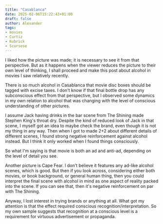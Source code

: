 ```yaml
---
title: "Casablanca"
date: 2025-02-06T15:22:43+01:00
draft: false
author: Alexander
tags:
- movies
- Curtiz
- Kubrick
- Scorsese
---
```


I liked how the picture was made; it is necessary to see it from that perspective.
But as it happens when the viewer reduces the picture to their own level of thinking,
I shall proceed and make this post about alcohol in movies I saw relatively recently.

There is so much alcohol in Casablanca that movie disc boxes should be tagged with excise taxes.
I don't know if that final bottle drop has any subconscious effect from that perspective,
but I observed some dynamics in my own relation to alcohol that was changing with the level of conscious understanding of other pictures.

I assume Jack having drinks in the bar scene from The Shining made Stephen King's throat dry.
Despite the kind of reduced look of Jack in that scene,
I myself got an idea to maybe check the brand, even though it is not my thing in any way.
Then when I got to made 2+2 about different details of different scenes,
I found strong negative reinforcement against alcohol instead.
But I think it only worked when I found things consciously.

So what I'm saying is that movie is both an ad and anti-ad, depending on the level of detail you see.

Another picture is Cape Fear.
I don't believe it features any ad-like alcohol scenes, which is good.
But then if you look across, considering either both movies, or book background, or general human thing,
then you could interpret the final scene with alcohol in mind as one aspect of reality packed into the scene.
If you can see that, then it's negative reinforcement on par with The Shining.

Anyway, I lost interest in trying brands or anything at all.
What got my attention is that the effect required conscious recognition/interpretation.
So my own sample suggests that recognition at a conscious level is a requirement for virtuous advertisement or propaganda.
